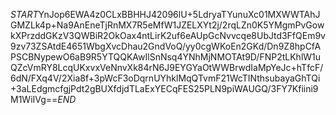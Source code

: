 $START$YnJop6EWA4z0CLxBBHHJ42096lU+5LdryaTYunuXc01MXWWTAhJGMZLk4p+Na9AnEneTjRnMX7R5eMfW1JZELXYt2j/2rqLZn0K5YMgmPvGowkXPrzddGKzV3QWBiR2OkOax4ntLirK2uf6eAUpGcNvvcqe8UbJtd3FfQEm9v9zv73ZSAtdE4651WbgXvcDhau2GndVoQ/yy0cgWKoEn2GKd/Dn9Z8hpCfAPSCBNypewO6aB9R5YTQQKAwIlSnNsq4YNhMjNMOTAt9D/FNP2tLKhlW1uQZcVmRY8LcqUKxvxVeNnvXk84rN6J9EYGYaOtWWBrwdIaMpYeJc+hTfcF/6dN/FXq4V/2Xia8f+3pWcF3oDqrnUYhklMqQTvmF21WcTINthsubayaGhTQi+3aLEdgmcfgjPdt2gBUXfdjdTLaExYECqFES25PLN9piWAUGQ/3FY7Kfiini9M1WiIVg==$END$